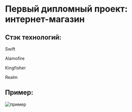 # Первый дипломный проект: интернет-магазин

## Стэк технологий:

Swift

Alamofire

Kingfisher

Realm

## Пример:

![пример](https://github.com/VexelB/firstDiplomaSwift/blob/main/sample.gif)
